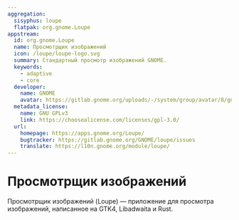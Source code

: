 ```yaml
---
aggregation:
  sisyphus: loupe
  flatpak: org.gnome.Loupe
appstream:
  id: org.gnome.Loupe
  name: Просмотрщик изображений
  icon: /loupe/loupe-logo.svg
  summary: Стандартный просмотр изображений GNOME.
  keywords:
    - adaptive
    - core
  developer:
    name: GNOME
    avatar: https://gitlab.gnome.org/uploads/-/system/group/avatar/8/gnomelogo.png?width=48
  metadata_license:
    name: GNU GPLv3
    link: https://choosealicense.com/licenses/gpl-3.0/
  url:
    homepage: https://apps.gnome.org/Loupe/
    bugtracker: https://gitlab.gnome.org/GNOME/loupe/issues
    translate: https://l10n.gnome.org/module/loupe/
---
```


# Просмотрщик изображений

Просмотрщик изображений (Loupe) — приложение для просмотра изображений, написанное на GTK4, Libadwaita и Rust.

<!--@include: @apps/.parts/install/content-repo.md-->
<!--@include: @apps/.parts/install/content-flatpak.md-->
